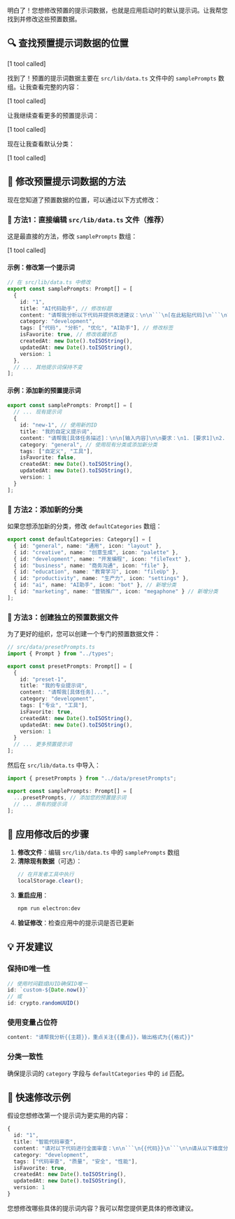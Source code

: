 明白了！您想修改预置的提示词数据，也就是应用启动时的默认提示词。让我帮您找到并修改这些预置数据。

## 🔍 查找预置提示词数据的位置


[1 tool called]

找到了！预置的提示词数据主要在 `src/lib/data.ts` 文件中的 `samplePrompts` 数组。让我查看完整的内容：


[1 tool called]

让我继续查看更多的预置提示词：


[1 tool called]

现在让我查看默认分类：


[1 tool called]

## 📝 修改预置提示词数据的方法

现在您知道了预置数据的位置，可以通过以下方式修改：

### 🎯 方法1：直接编辑 `src/lib/data.ts` 文件（推荐）

这是最直接的方法，修改 `samplePrompts` 数组：


[1 tool called]

#### 示例：修改第一个提示词

```typescript
// 在 src/lib/data.ts 中修改
export const samplePrompts: Prompt[] = [
  {
    id: "1",
    title: "AI代码助手", // 修改标题
    content: "请帮我分析以下代码并提供改进建议：\n\n```\n[在此粘贴代码]\n```\n\n请重点关注：\n1. 代码质量和可读性\n2. 性能优化机会\n3. 最佳实践建议", // 修改内容
    category: "development",
    tags: ["代码", "分析", "优化", "AI助手"], // 修改标签
    isFavorite: true, // 修改收藏状态
    createdAt: new Date().toISOString(),
    updatedAt: new Date().toISOString(),
    version: 1
  },
  // ... 其他提示词保持不变
];
```

#### 示例：添加新的预置提示词

```typescript
export const samplePrompts: Prompt[] = [
  // ... 现有提示词
  {
    id: "new-1", // 使用新的ID
    title: "我的自定义提示词",
    content: "请帮我[具体任务描述]：\n\n[输入内容]\n\n要求：\n1. [要求1]\n2. [要求2]\n3. [要求3]",
    category: "general", // 使用现有分类或添加新分类
    tags: ["自定义", "工具"],
    isFavorite: false,
    createdAt: new Date().toISOString(),
    updatedAt: new Date().toISOString(),
    version: 1
  }
];
```

### 🎯 方法2：添加新的分类

如果您想添加新的分类，修改 `defaultCategories` 数组：

```typescript
export const defaultCategories: Category[] = [
  { id: "general", name: "通用", icon: "layout" },
  { id: "creative", name: "创意生成", icon: "palette" },
  { id: "development", name: "开发编程", icon: "fileText" },
  { id: "business", name: "商务沟通", icon: "file" },
  { id: "education", name: "教育学习", icon: "fileUp" },
  { id: "productivity", name: "生产力", icon: "settings" },
  { id: "ai", name: "AI助手", icon: "bot" }, // 新增分类
  { id: "marketing", name: "营销推广", icon: "megaphone" } // 新增分类
];
```

### 🎯 方法3：创建独立的预置数据文件

为了更好的组织，您可以创建一个专门的预置数据文件：

```typescript
// src/data/presetPrompts.ts
import { Prompt } from "../types";

export const presetPrompts: Prompt[] = [
  {
    id: "preset-1",
    title: "我的专业提示词",
    content: "请帮我[具体任务]...",
    category: "development",
    tags: ["专业", "工具"],
    isFavorite: true,
    createdAt: new Date().toISOString(),
    updatedAt: new Date().toISOString(),
    version: 1
  }
  // ... 更多预置提示词
];
```

然后在 `src/lib/data.ts` 中导入：

```typescript
import { presetPrompts } from "../data/presetPrompts";

export const samplePrompts: Prompt[] = [
  ...presetPrompts, // 添加您的预置提示词
  // ... 原有的提示词
];
```

## 🔄 应用修改后的步骤

1. **修改文件**：编辑 `src/lib/data.ts` 中的 `samplePrompts` 数组
2. **清除现有数据**（可选）：
   ```javascript
   // 在开发者工具中执行
   localStorage.clear();
   ```
3. **重启应用**：
   ```bash
   npm run electron:dev
   ```
4. **验证修改**：检查应用中的提示词是否已更新

## 💡 开发建议

### 保持ID唯一性
```typescript
// 使用时间戳或UUID确保ID唯一
id: `custom-${Date.now()}`
// 或
id: crypto.randomUUID()
```

### 使用变量占位符
```typescript
content: "请帮我分析{{主题}}，重点关注{{重点}}，输出格式为{{格式}}"
```

### 分类一致性
确保提示词的 `category` 字段与 `defaultCategories` 中的 `id` 匹配。

## 🎯 快速修改示例

假设您想修改第一个提示词为更实用的内容：

```typescript
{
  id: "1",
  title: "智能代码审查",
  content: "请对以下代码进行全面审查：\n\n```\n{{代码}}\n```\n\n请从以下维度分析：\n1. 🐛 Bug风险\n2. ⚡ 性能问题\n3. 🔒 安全问题\n4. 📖 可读性\n5. 🏗️ 架构设计\n6. ✨ 改进建议",
  category: "development",
  tags: ["代码审查", "质量", "安全", "性能"],
  isFavorite: true,
  createdAt: new Date().toISOString(),
  updatedAt: new Date().toISOString(),
  version: 1
}
```

您想修改哪些具体的提示词内容？我可以帮您提供更具体的修改建议。